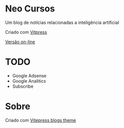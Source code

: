# Neo Cursos

Um blog de notícias relacionadas a inteligência artificial

Criado com [Vitpress](https://vitepress.dev/)

[Versão on-line](https://giseldo.github.io/blog/)

# TODO

- Google Adsense
- Google Analitics
- Subscribe

# Sobre

Criado com [Vitepress blogs theme](https://chunge16.github.io/vitepress-blogs-theme/)